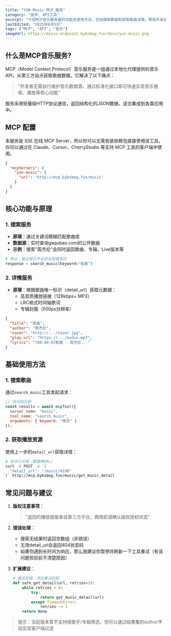 ```yaml
---
title: "YUN Music MCP 服务"
category: "技术, API工具"
excerpt: "介绍MCP音乐服务器的功能及使用方法，包括搜索歌曲和获取歌曲详情，帮助开发者快速集成音乐服务。"
lastEdited: "2025年6月5日"
tags: ["MCP", "API", "音乐"]
imageUrl: https://minio-endpoint.bybxbwg.fun/docs/yun-music.png
---
```


## 什么是MCP音乐服务?

MCP（Model Context Protocol）音乐服务是一组通过本地化代理提供的音乐API，从第三方站点获取歌曲数据。它解决了以下痛点：

> "开发者无需自行维护音乐数据源，通过标准化接口即可快速实现音乐搜索、播放等核心功能"

服务采用轻量级HTTP协议通信，返回结构化的JSON数据，适合集成到各类应用中。

## MCP 配置

本服务是 SSE 在线 MCP Server，所以你可以无需安装依赖包直接使用该工具，你可以通过在 Claude、Cursor、CherryStudio 等支持 MCP 工具的客户端中使用。

```json
{
  "mcpServers": {
    "yun-music": {
      "url": "http://mcp.bybxbwg.fun/music"
    }
  }
}
```

## 核心功能与原理

### 1. 搜索服务
- **原理**：通过关键词模糊匹配歌曲库
- **数据源**：实时查询gequbao.com的公开数据
- **示例**：搜索"周杰伦"会同时返回歌曲、专辑、Live版本等

```python
# 类比：类似音乐平台的全局搜索栏
response = search_music(keyword="稻香")
```

### 2. 详情服务
- **原理**：根据歌曲唯一标识（detail_url）获取元数据：
  - 高音质播放链接（128kbps+ MP3）
  - LRC格式时间轴歌词
  - 专辑封面（500px分辨率）

```json
{
  "title": "稻香",
  "author": "周杰伦",
  "cover": "http://.../cover.jpg",
  "play_url": "https://.../audio.mp3",
  "lyrics": "[00:00.0]稻香 - 周杰伦..."
}
```

## 基础使用方法
### 1. 搜索歌曲
通过`search_music`工具发起请求：

```javascript
// 伪代码示例
const results = await mcpTool({
  server_name: "music",
  tool_name: "search_music",
  arguments: { keyword: "晴天" }
});
```

### 2. 获取播放资源
使用上一步的`detail_url`获取详情：

```bash
# 命令行示例（需替换URL）
curl -X POST -d '{
  "detail_url": "/music/4190"
}' http://mcp.bybxbwg.fun/music/get_music_detail
```

## 常见问题与建议
1. **版权注意事项**：
   > "返回的播放链接来自第三方平台，商用前请确认版权授权状态"

3. **错误处理**：
   - 搜索无结果时返回空数组（非错误）
   - 无效detail_url会返回404状态码
   - 如果你遇到长时间为响应，那么我建议你暂停并刷新一下工具重试（有该问题但目前不清楚原因）
   
4. **扩展建议**：
   
   ```python
   # 最佳实践：添加重试机制
   def safe_get_detail(url, retries=3):
       while retries > 0:
           try:
               return get_music_detail(url)
           except TimeoutError:
               retries -= 1
       return None
   ```

> 提示：当前版本暂不支持按歌手/专辑筛选，但可以通过结果集的author字段实现客户端过滤
